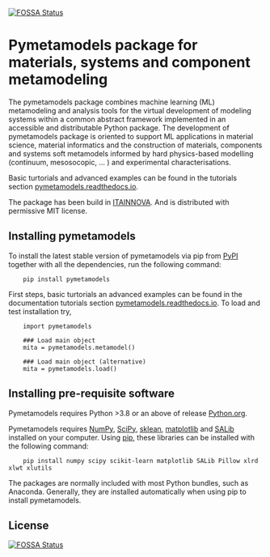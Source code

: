 [![FOSSA Status](https://app.fossa.com/api/projects/git%2Bgithub.com%2Ffcolahuerta%2Fpymetamodels.svg?type=shield)](https://app.fossa.com/projects/git%2Bgithub.com%2Ffcolahuerta%2Fpymetamodels?ref=badge_shield)

Pymetamodels package for materials, systems and component metamodeling
======================================================================

The pymetamodels package combines machine learning (ML) metamodeling and analysis tools for the virtual development of modeling systems within a common abstract framework implemented in an accessible and distributable Python package. The development of pymetamodels package is oriented to support ML applications in  material science, material informatics and the construction of materials, components and systems soft metamodels informed by hard physics-based modelling (continuum, mesosocopic, ... ) and experimental characterisations.

Basic turtorials and advanced examples can be found in the tutorials section [pymetamodels.readthedocs.io](https://pymetamodels.readthedocs.io/en/latest/).

The package has been build in [ITAINNOVA](https://www.itainnova.es/es). And is distributed with permissive MIT license.

Installing pymetamodels
-----------------------

To install the latest stable version of pymetamodels via pip from [PyPI](https://pypi.org/project/pymetamodels) together with all the dependencies, run the following command:

```
    pip install pymetamodels
```

First steps, basic turtorials an advanced examples can be found in the documentation tutorials section [pymetamodels.readthedocs.io](https://pymetamodels.readthedocs.io/en/latest/). To load and test installation try,

```
    import pymetamodels

    ### Load main object
    mita = pymetamodels.metamodel()

    ### Load main object (alternative)
    mita = pymetamodels.load()
```

Installing pre-requisite software
---------------------------------

Pymetamodels requires Python >3.8 or an above of release [Python.org](https://www.python.org).

Pymetamodels requires [NumPy](http://www.numpy.org/), [SciPy](http://www.scipy.org), [sklean](https://scikit-learn.org), [matplotlib](http://matplotlib.org) and [SALib](https://salib.readthedocs.io) installed on your computer.  Using [pip](https://pip.pypa.io/en/stable/installing), these libraries can be installed with the following command:

```
    pip install numpy scipy scikit-learn matplotlib SALib Pillow xlrd xlwt xlutils
```

The packages are normally included with most Python bundles, such as Anaconda. Generally, they are installed automatically when using pip to install pymetamodels.

## License
[![FOSSA Status](https://app.fossa.com/api/projects/git%2Bgithub.com%2Ffcolahuerta%2Fpymetamodels.svg?type=large)](https://app.fossa.com/projects/git%2Bgithub.com%2Ffcolahuerta%2Fpymetamodels?ref=badge_large)